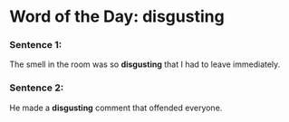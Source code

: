 # Word of the Day: disgusting

### Sentence 1:
The smell in the room was so **disgusting** that I had to leave immediately.

### Sentence 2:
He made a **disgusting** comment that offended everyone.
